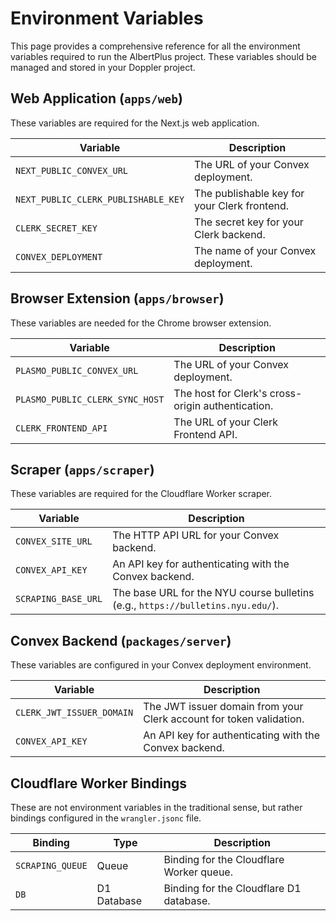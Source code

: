 # Environment Variables

This page provides a comprehensive reference for all the environment variables required to run the AlbertPlus project. These variables should be managed and stored in your Doppler project.

## Web Application (`apps/web`)

These variables are required for the Next.js web application.

| Variable                            | Description                                           |
| ----------------------------------- | ----------------------------------------------------- |
| `NEXT_PUBLIC_CONVEX_URL`            | The URL of your Convex deployment.                    |
| `NEXT_PUBLIC_CLERK_PUBLISHABLE_KEY` | The publishable key for your Clerk frontend.          |
| `CLERK_SECRET_KEY`                  | The secret key for your Clerk backend.                |
| `CONVEX_DEPLOYMENT`                 | The name of your Convex deployment.                   |

## Browser Extension (`apps/browser`)

These variables are needed for the Chrome browser extension.

| Variable                          | Description                                                              |
| --------------------------------- | ------------------------------------------------------------------------ |
| `PLASMO_PUBLIC_CONVEX_URL`        | The URL of your Convex deployment.                                       |
| `PLASMO_PUBLIC_CLERK_SYNC_HOST`   | The host for Clerk's cross-origin authentication.                        |
| `CLERK_FRONTEND_API`              | The URL of your Clerk Frontend API.                                      |

## Scraper (`apps/scraper`)

These variables are required for the Cloudflare Worker scraper.

| Variable              | Description                                                              |
| --------------------- | ------------------------------------------------------------------------ |
| `CONVEX_SITE_URL`     | The HTTP API URL for your Convex backend.                                |
| `CONVEX_API_KEY`      | An API key for authenticating with the Convex backend.                   |
| `SCRAPING_BASE_URL`   | The base URL for the NYU course bulletins (e.g., `https://bulletins.nyu.edu/`). |

## Convex Backend (`packages/server`)

These variables are configured in your Convex deployment environment.

| Variable                    | Description                                                              |
| --------------------------- | ------------------------------------------------------------------------ |
| `CLERK_JWT_ISSUER_DOMAIN`   | The JWT issuer domain from your Clerk account for token validation.      |
| `CONVEX_API_KEY`            | An API key for authenticating with the Convex backend.                   |

## Cloudflare Worker Bindings

These are not environment variables in the traditional sense, but rather bindings configured in the `wrangler.jsonc` file.

| Binding          | Type       | Description                                         |
| ---------------- | ---------- | --------------------------------------------------- |
| `SCRAPING_QUEUE` | Queue      | Binding for the Cloudflare Worker queue.            |
| `DB`             | D1 Database| Binding for the Cloudflare D1 database.             |
